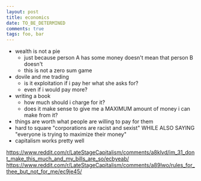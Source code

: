 ```yaml
---
layout: post
title: economics
date: TO_BE_DETERMINED
comments: true
tags: foo, bar
---
```


* wealth is not a pie
  * just because person A has some money doesn't mean that person B doesn't
  * this is not a zero sum game
* dovile and me trading
  * is it exploitation if i pay her what she asks for?
  * even if i would pay more?
* writing a book
  * how much should i charge for it?
  * does it make sense to give me a MAXIMUM amount of money i can make from it?
* things are worth what people are willing to pay for them
* hard to square "corporations are racist and sexist" WHILE ALSO SAYING
    "everyone is trying to maximize their money"
* capitalism works pretty well

https://www.reddit.com/r/LateStageCapitalism/comments/a8klvd/im_31_dont_make_this_much_and_my_bills_are_so/ecbyeab/
https://www.reddit.com/r/LateStageCapitalism/comments/a89lwo/rules_for_thee_but_not_for_me/ec9je45/



